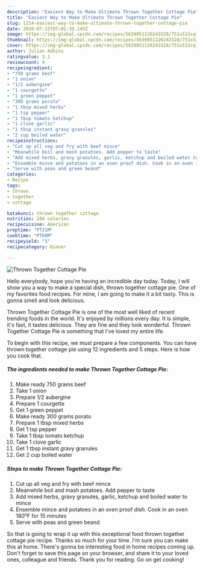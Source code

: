 ```yaml
---
description: "Easiest Way to Make Ultimate Thrown Together Cottage Pie"
title: "Easiest Way to Make Ultimate Thrown Together Cottage Pie"
slug: 1214-easiest-way-to-make-ultimate-thrown-together-cottage-pie
date: 2020-07-15T07:01:39.145Z
image: https://img-global.cpcdn.com/recipes/5639051126243328/751x532cq70/thrown-together-cottage-pie-recipe-main-photo.jpg
thumbnail: https://img-global.cpcdn.com/recipes/5639051126243328/751x532cq70/thrown-together-cottage-pie-recipe-main-photo.jpg
cover: https://img-global.cpcdn.com/recipes/5639051126243328/751x532cq70/thrown-together-cottage-pie-recipe-main-photo.jpg
author: Julian Adkins
ratingvalue: 3.1
reviewcount: 4
recipeingredient:
- "750 grams beef"
- "1 onion"
- "1/2 aubergine"
- "1 courgette"
- "1 green peppet"
- "300 grams porato"
- "1 tbsp mixed herbs"
- "1 tsp pepper"
- "1 tbsp tomato ketchup"
- "1 clove garlic"
- "1 tbsp instant gravy granules"
- "2 cup boiled water"
recipeinstructions:
- "Cut up all veg and fry with beef mince"
- "Meanwhile boil and mash potatoes. Add pepper to taste"
- "Add mixed herbs, gravy granules, garlic, ketchup and boiled water to mince"
- "Ensemble mince and potatoes in an oven proof dish. Cook in an oven 180°F for 15 minutes"
- "Serve with peas and green beand"
categories:
- Recipe
tags:
- thrown
- together
- cottage

katakunci: thrown together cottage 
nutrition: 204 calories
recipecuisine: American
preptime: "PT21M"
cooktime: "PT60M"
recipeyield: "3"
recipecategory: Dinner

---
```



![Thrown Together Cottage Pie](https://img-global.cpcdn.com/recipes/5639051126243328/751x532cq70/thrown-together-cottage-pie-recipe-main-photo.jpg)

Hello everybody, hope you're having an incredible day today. Today, I will show you a way to make a special dish, thrown together cottage pie. One of my favorites food recipes. For mine, I am going to make it a bit tasty. This is gonna smell and look delicious.

Thrown Together Cottage Pie is one of the most well liked of recent trending foods in the world. It's enjoyed by millions every day. It is simple, it's fast, it tastes delicious. They are fine and they look wonderful. Thrown Together Cottage Pie is something that I've loved my entire life.




To begin with this recipe, we must prepare a few components. You can have thrown together cottage pie using 12 ingredients and 5 steps. Here is how you cook that.

<!--inarticleads1-->

##### The ingredients needed to make Thrown Together Cottage Pie:

1. Make ready 750 grams beef
1. Take 1 onion
1. Prepare 1/2 aubergine
1. Prepare 1 courgette
1. Get 1 green peppet
1. Make ready 300 grams porato
1. Prepare 1 tbsp mixed herbs
1. Get 1 tsp pepper
1. Take 1 tbsp tomato ketchup
1. Take 1 clove garlic
1. Get 1 tbsp instant gravy granules
1. Get 2 cup boiled water




<!--inarticleads2-->

##### Steps to make Thrown Together Cottage Pie:

1. Cut up all veg and fry with beef mince
1. Meanwhile boil and mash potatoes. Add pepper to taste
1. Add mixed herbs, gravy granules, garlic, ketchup and boiled water to mince
1. Ensemble mince and potatoes in an oven proof dish. Cook in an oven 180°F for 15 minutes
1. Serve with peas and green beand




So that is going to wrap it up with this exceptional food thrown together cottage pie recipe. Thanks so much for your time. I'm sure you can make this at home. There's gonna be interesting food in home recipes coming up. Don't forget to save this page on your browser, and share it to your loved ones, colleague and friends. Thank you for reading. Go on get cooking!
